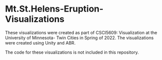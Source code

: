 # Mt.St.Helens-Eruption-Visualizations
These visualizations were created as part of CSCI5609: Visualization at the University of Minnesota- Twin Cities in Spring of 2022.  The visualizations were created using Unity and ABR. 

The code for these visualizations is not included in this repository.
